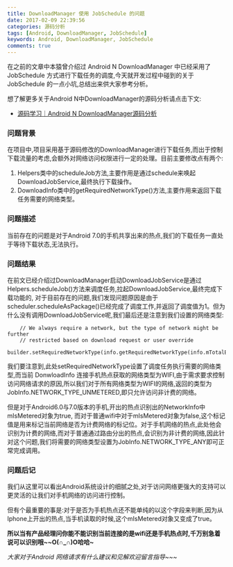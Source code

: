```yaml
---
title: DownloadManager 使用 JobSchedule 的问题
date: 2017-02-09 22:39:56
categories: 源码分析
tags: [Android, DownloadManager, JobSchedule]
keywords: Android, DownloadManager, JobSchedule
comments: true
---
```


在之前的文章中本猿曾介绍过 Android N DownloadManager 中已经采用了 JobSchedule 方式进行下载任务的调度,今天就开发过程中碰到的关于 JobSchedule 的一点小坑,总结出来供大家参考分析。

想了解更多关于Android N中DownloadManager的源码分析请点击下文:
- [源码学习｜Android N DownloadManager源码分析](http://www.jianshu.com/p/c9dc04af2f54)

### 问题背景
在项目中,项目采用基于源码修改的DownloadManager进行下载任务,而出于控制下载流量的考虑,会额外对网络访问权限进行一定的处理。目前主要修改点有两个:
1. Helpers类中的scheduleJob方法,主要作用是通过schedule来唤起DownloadJobService,最终执行下载操作。
2. DownloadInfo类中的getRequiredNetworkType()方法,主要作用来返回下载任务需要的网络类型。

### 问题描述
当前存在的问题是对于Android 7.0的手机共享出来的热点,我们的下载任务一直处于等待下载状态,无法执行。

### 问题结果
在前文已经介绍过DownloadManager启动DownloadJobService是通过Helpers.scheduleJob()方法来调度任务,拉起DownloadJobService,最终完成下载功能的,
对于目前存在的问题,我们发现问题原因是由于scheduler.scheduleAsPackage()已经完成了调度工作,并返回了调度值为1。但为什么没有调用DownloadJobService呢,我们最后还是注意到我们设置的网络类型:

        // We always require a network, but the type of network might be further
        // restricted based on download request or user override
        builder.setRequiredNetworkType(info.getRequiredNetworkType(info.mTotalBytes));

我们要注意到,此处setRequiredNetworkType设置了调度任务执行需要的网络类型,而当前 DonwloadInfo 连接手机热点获取的网络类型为WIFI,由于需求要求控制访问网络请求的原因,所以我们对于所有网络类型为WIFI的网络,返回的类型为JobInfo.NETWORK_TYPE_UNMETERED,即只允许访问非计费的网络。

但是对于Android6.0与7.0版本的手机,开出的热点识别出的NetworkInfo中mIsMetered对象为true, 而对于普通wifi中对于mIsMetered对象为false,这个标记值是用来标记当前网络是否为计费网络的标记位。对于手机网络的热点,此处他会识别为计费的网络,而对于普通通过路由分出的热点,会识别为非计费的网络,因此针对这个问题,我们将需要的网络类型设置为JobInfo.NETWORK_TYPE_ANY即可正常完成调用。

### 问题后记
我们从这里可以看出Android系统设计的细腻之处,对于访问网络更强大的支持可以更灵活的让我们对手机网络的访问进行控制。

但有个最重要的事是:对于是否为手机热点还不能单纯的以这个字段来判断,因为从Iphone上开出的热点,当手机读取的时候,这个mIsMetered对象又变成了true。

**所以当有产品经理问你能不能识别当前连接的是wifi还是手机热点时,千万别急着说可以识别哦~~O(∩_∩)O哈哈~**

*大家对于Android 网络请求有什么建议和见解欢迎留言指导~~~*
